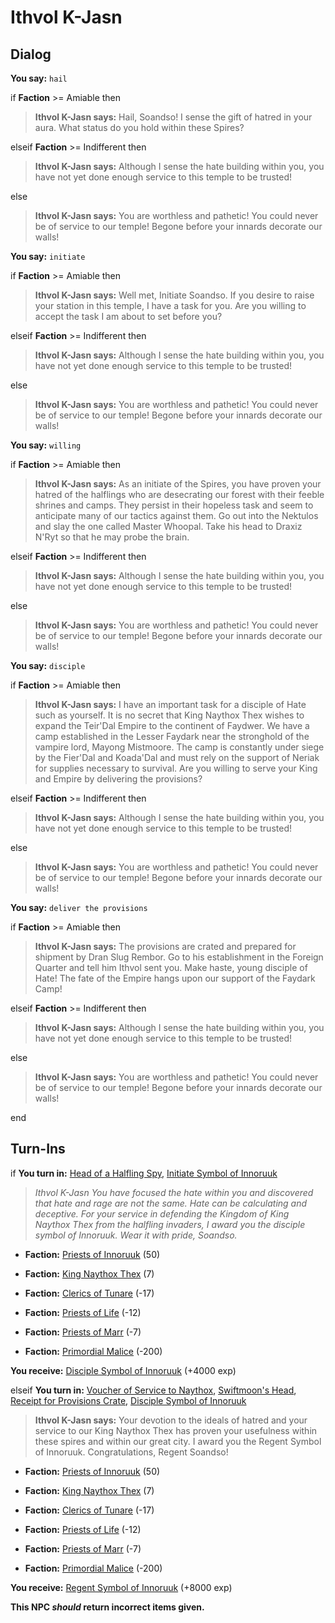 # Ithvol K-Jasn



## Dialog

**You say:** `hail`



if **Faction** >= Amiable then



>**Ithvol K-Jasn says:** Hail, Soandso! I sense the gift of hatred in your aura. What status do you hold within these Spires?


elseif **Faction** >= Indifferent then



>**Ithvol K-Jasn says:** Although I sense the hate building within you, you have not yet done enough service to this temple to be trusted!


else



>**Ithvol K-Jasn says:** You are worthless and pathetic! You could never be of service to our temple!  Begone before your innards decorate our walls!




**You say:** `initiate`



if **Faction** >= Amiable then



>**Ithvol K-Jasn says:** Well met, Initiate Soandso. If you desire to raise your station in this temple, I have a task for you. Are you willing to accept the task I am about to set before you?


elseif **Faction** >= Indifferent then



>**Ithvol K-Jasn says:** Although I sense the hate building within you, you have not yet done enough service to this temple to be trusted!


else



>**Ithvol K-Jasn says:** You are worthless and pathetic! You could never be of service to our temple!  Begone before your innards decorate our walls!




**You say:** `willing`



if **Faction** >= Amiable then



>**Ithvol K-Jasn says:** As an initiate of the Spires, you have proven your hatred of the halflings who are desecrating our forest with their feeble shrines and camps. They persist in their hopeless task and seem to anticipate many of our tactics against them. Go out into the Nektulos and slay the one called Master Whoopal. Take his head to Draxiz N'Ryt so that he may probe the brain.


elseif **Faction** >= Indifferent then



>**Ithvol K-Jasn says:** Although I sense the hate building within you, you have not yet done enough service to this temple to be trusted!


else



>**Ithvol K-Jasn says:** You are worthless and pathetic! You could never be of service to our temple!  Begone before your innards decorate our walls!




**You say:** `disciple`



if **Faction** >= Amiable then



>**Ithvol K-Jasn says:** I have an important task for a disciple of Hate such as yourself. It is no secret that King Naythox Thex wishes to expand the Teir'Dal Empire to the continent of Faydwer. We have a camp established in the Lesser Faydark near the stronghold of the vampire lord, Mayong Mistmoore. The camp is constantly under siege by the Fier'Dal and Koada'Dal and must rely on the support of Neriak for supplies necessary to survival. Are you willing to serve your King and Empire by delivering the provisions?


elseif **Faction** >= Indifferent then



>**Ithvol K-Jasn says:** Although I sense the hate building within you, you have not yet done enough service to this temple to be trusted!


else



>**Ithvol K-Jasn says:** You are worthless and pathetic! You could never be of service to our temple!  Begone before your innards decorate our walls!




**You say:** `deliver the provisions`



if **Faction** >= Amiable then



>**Ithvol K-Jasn says:** The provisions are crated and prepared for shipment by Dran Slug Rembor. Go to his establishment in the Foreign Quarter and tell him Ithvol sent you. Make haste, young disciple of Hate! The fate of the Empire hangs upon our support of the Faydark Camp!


elseif **Faction** >= Indifferent then



>**Ithvol K-Jasn says:** Although I sense the hate building within you, you have not yet done enough service to this temple to be trusted!


else



>**Ithvol K-Jasn says:** You are worthless and pathetic! You could never be of service to our temple!  Begone before your innards decorate our walls!



end

## Turn-Ins



if **You turn in:** [Head of a Halfling Spy](/item/12497), [Initiate Symbol of Innoruuk](/item/1369)


>*Ithvol K-Jasn You have focused the hate within you and discovered that hate and rage are not the same. Hate can be calculating and deceptive. For your service in defending the Kingdom of King Naythox Thex from the halfling invaders, I award you the disciple symbol of Innoruuk. Wear it with pride, Soandso.*


* __Faction:__ [Priests of Innoruuk](/faction/340) (50)


* __Faction:__ [King Naythox Thex](/faction/278) (7)


* __Faction:__ [Clerics of Tunare](/faction/226) (-17)


* __Faction:__ [Priests of Life](/faction/341) (-12)


* __Faction:__ [Priests of Marr](/faction/362) (-7)


* __Faction:__ [Primordial Malice](/faction/1522) (-200)


 **You receive:**  [Disciple Symbol of Innoruuk](/item/1370) (+4000 exp)

elseif **You turn in:** [Voucher of Service to Naythox](/item/12499), [Swiftmoon's Head](/item/12498), [Receipt for Provisions Crate](/item/19029), [Disciple Symbol of Innoruuk](/item/1370)


>**Ithvol K-Jasn says:** Your devotion to the ideals of hatred and your service to our King Naythox Thex has proven your usefulness within these spires and within our great city. I award you the Regent Symbol of Innoruuk. Congratulations, Regent Soandso!


* __Faction:__ [Priests of Innoruuk](/faction/340) (50)


* __Faction:__ [King Naythox Thex](/faction/278) (7)


* __Faction:__ [Clerics of Tunare](/faction/226) (-17)


* __Faction:__ [Priests of Life](/faction/341) (-12)


* __Faction:__ [Priests of Marr](/faction/362) (-7)


* __Faction:__ [Primordial Malice](/faction/1522) (-200)


 **You receive:**  [Regent Symbol of Innoruuk](/item/1371) (+8000 exp)

**This NPC *should* return incorrect items given.**






